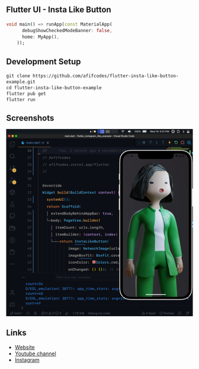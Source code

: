 ## Flutter UI - Insta Like Button

```dart
void main() => runApp(const MaterialApp(
      debugShowCheckedModeBanner: false,
      home: MyApp(),
    ));
```

## Development Setup
```
git clone https://github.com/afifcodes/flutter-insta-like-button-example.git
cd flutter-insta-like-button-example
flutter pub get
flutter run
```

## Screenshots
<img src="screenshots/1.png" />

## Links

* [Website](https://afifcodes.vercel.app/flutter)
* [Youtube channel](https://youtube.com/afifcodes)
* [Instagram](https://instagram.com/afifcodes)
